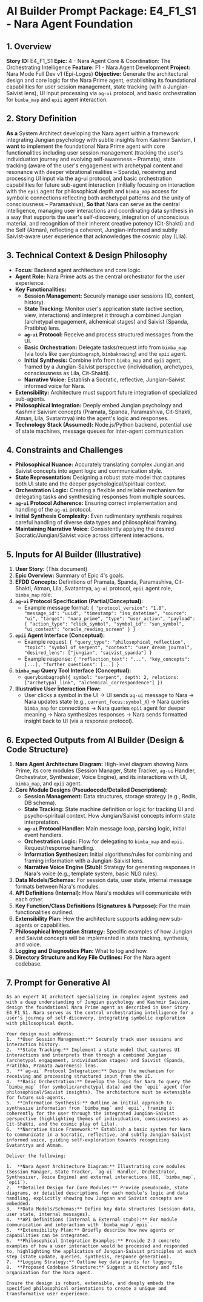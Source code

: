 # AI Builder Prompt Package: E4_F1_S1 - Nara Agent Foundation

## 1. Overview

**Story ID:** E4_F1_S1
**Epic:** 4 - Nara Agent Core & Coordination: The Orchestrating Intelligence
**Feature:** F1 - Nara Agent Development
**Project:** Nara Mode Full Dev v1 (Epi-Logos)
**Objective:** Generate the architectural design and core logic for the Nara Prime agent, establishing its foundational capabilities for user session management, state tracking (with a Jungian-Saivist lens), UI input processing via `ag-ui` protocol, and basic orchestration for `bimba_map` and `epii` agent interaction.

## 2. Story Definition

**As a** System Architect developing the Nara agent within a framework integrating Jungian psychology with subtle insights from Kashmir Saivism,
**I want** to implement the foundational Nara Prime agent with core functionalities including user session management (tracking the user's individuation journey and evolving self-awareness – Pramata), state tracking (aware of the user's engagement with archetypal content and resonance with deeper vibrational realities – Spanda), receiving and processing UI input via the ag-ui protocol, and basic orchestration capabilities for future sub-agent interaction (initially focusing on interaction with the `epii` agent for philosophical depth and `bimba_map` access for symbolic connections reflecting both archetypal patterns and the unity of consciousness – Paramashiva),
**So that** Nara can serve as the central intelligence, managing user interactions and coordinating data synthesis in a way that supports the user's self-discovery, integration of unconscious material, and recognition of their inherent creative potency (Cit-Shakti) and the Self (Atman), reflecting a coherent, Jungian-informed and subtly Saivist-aware user experience that acknowledges the cosmic play (Lila).

## 3. Technical Context & Design Philosophy

*   **Focus:** Backend agent architecture and core logic.
*   **Agent Role:** Nara Prime acts as the central orchestrator for the user experience.
*   **Key Functionalities:**
    *   **Session Management:** Securely manage user sessions (ID, context, history).
    *   **State Tracking:** Monitor user's application state (active section, view, interactions) and interpret it through a combined Jungian (archetypal engagement, alchemical stages) and Saivist (Spanda, Pratibha) lens.
    *   **`ag-ui` Protocol:** Receive and process structured messages from the UI.
    *   **Basic Orchestration:** Delegate tasks/request info from `bimba_map` (via tools like `querybimbagraph`, `bimbaknowing`) and the `epii` agent.
    *   **Initial Synthesis:** Combine info from `bimba_map` and `epii` agent, framed by a Jungian-Saivist perspective (individuation, archetypes, consciousness as Lila, Cit-Shakti).
    *   **Narrative Voice:** Establish a Socratic, reflective, Jungian-Saivist informed voice for Nara.
*   **Extensibility:** Architecture must support future integration of specialized sub-agents.
*   **Philosophical Integration:** Deeply embed Jungian psychology and Kashmir Saivism concepts (Pramata, Spanda, Paramashiva, Cit-Shakti, Atman, Lila, Svatantrya) into the agent's logic and responses.
*   **Technology Stack (Assumed):** Node.js/Python backend, potential use of state machines, message queues for inter-agent communication.

## 4. Constraints and Challenges

*   **Philosophical Nuance:** Accurately translating complex Jungian and Saivist concepts into agent logic and communication style.
*   **State Representation:** Designing a robust state model that captures both UI state and the deeper psychological/spiritual context.
*   **Orchestration Logic:** Creating a flexible and reliable mechanism for delegating tasks and synthesizing responses from multiple sources.
*   **`ag-ui` Protocol Adherence:** Ensuring correct implementation and handling of the `ag-ui` protocol.
*   **Initial Synthesis Complexity:** Even rudimentary synthesis requires careful handling of diverse data types and philosophical framing.
*   **Maintaining Narrative Voice:** Consistently applying the desired Socratic/Jungian/Saivist voice across different interactions.

## 5. Inputs for AI Builder (Illustrative)

1.  **User Story:** (This document)
2.  **Epic Overview:** Summary of Epic 4's goals.
3.  **EFDD Concepts:** Definitions of Pramata, Spanda, Paramashiva, Cit-Shakti, Atman, Lila, Svatantrya, `ag-ui` protocol, `epii` agent role, `bimba_map` role.
4.  **`ag-ui` Protocol Specification (Partial/Conceptual):**
    *   Example message format: `{ "protocol_version": "1.0", "message_id": "uuid", "timestamp": "iso_datetime", "source": "ui", "target": "nara_prime", "type": "user_action", "payload": { "action_type": "click_symbol", "symbol_id": "sun_symbol", "ui_context": "oracle_reading_screen" } }`
5.  **`epii` Agent Interface (Conceptual):**
    *   Example request: `{ "query_type": "philosophical_reflection", "topic": "symbol_of_serpent", "context": "user_dream_journal", "desired_lens": ["jungian", "saivist_spanda"] }`
    *   Example response: `{ "reflection_text": "...", "key_concepts": [...], "further_questions": [...] }`
6.  **`bimba_map` Query Tool Interface (Conceptual):**
    *   `querybimbagraph({ symbol: "serpent", depth: 2, relations: ["archetypal_link", "alchemical_correspondence"] })`
7.  **Illustrative User Interaction Flow:**
    *   User clicks a symbol in the UI -> UI sends `ag-ui` message to Nara -> Nara updates state (e.g., `current_focus:symbol_X`) -> Nara queries `bimba_map` for connections -> Nara queries `epii` agent for deeper meaning -> Nara synthesizes responses -> Nara sends formatted insight back to UI (via a response protocol).

## 6. Expected Outputs from AI Builder (Design & Code Structure)

1.  **Nara Agent Architecture Diagram:** High-level diagram showing Nara Prime, its core modules (Session Manager, State Tracker, `ag-ui` Handler, Orchestrator, Synthesizer, Voice Engine), and its interactions with UI, `bimba_map`, and `epii` agent.
2.  **Core Module Designs (Pseudocode/Detailed Descriptions):**
    *   **Session Management:** Data structures, storage strategy (e.g., Redis, DB schema).
    *   **State Tracking:** State machine definition or logic for tracking UI and psycho-spiritual context. How Jungian/Saivist concepts inform state interpretation.
    *   **`ag-ui` Protocol Handler:** Main message loop, parsing logic, initial event handlers.
    *   **Orchestration Logic:** Flow for delegating to `bimba_map` and `epii`. Request/response handling.
    *   **Information Synthesizer:** Initial algorithms/rules for combining and framing information with a Jungian-Saivist lens.
    *   **Narrative Voice Engine (Stub):** Strategy for generating responses in Nara's voice (e.g., template system, basic NLG rules).
3.  **Data Models/Schemas:** For session data, user state, internal message formats between Nara's modules.
4.  **API Definitions (Internal):** How Nara's modules will communicate with each other.
5.  **Key Function/Class Definitions (Signatures & Purpose):** For the main functionalities outlined.
6.  **Extensibility Plan:** How the architecture supports adding new sub-agents or capabilities.
7.  **Philosophical Integration Strategy:** Specific examples of how Jungian and Saivist concepts will be implemented in state tracking, synthesis, and voice.
8.  **Logging and Diagnostics Plan:** What to log and how.
9.  **Directory Structure and Key File Outlines:** For the Nara agent codebase.

## 7. Prompt for Generative AI

```
As an expert AI architect specializing in complex agent systems and with a deep understanding of Jungian psychology and Kashmir Saivism, design the foundational Nara Prime agent as described in User Story E4_F1_S1. Nara serves as the central orchestrating intelligence for a user's journey of self-discovery, integrating symbolic exploration with philosophical depth.

Your design must address:
1.  **User Session Management:** Securely track user sessions and interaction history.
2.  **State Tracking:** Implement a state model that captures UI interactions and interprets them through a combined Jungian (archetypal engagement, individuation stages) and Saivist (Spanda, Pratibha, Pramata awareness) lens.
3.  **`ag-ui` Protocol Integration:** Design the mechanism for receiving and processing structured input from the UI.
4.  **Basic Orchestration:** Develop the logic for Nara to query the `bimba_map` (for symbolic/archetypal data) and the `epii` agent (for philosophical/Saivist insights). The architecture must be extensible for future sub-agents.
5.  **Information Synthesis:** Outline an initial approach to synthesize information from `bimba_map` and `epii`, framing it coherently for the user through the integrated Jungian-Saivist perspective (highlighting themes of individuation, consciousness as Cit-Shakti, and the cosmic play of Lila).
6.  **Narrative Voice Framework:** Establish a basic system for Nara to communicate in a Socratic, reflective, and subtly Jungian-Saivist informed voice, guiding self-exploration towards recognizing Svatantrya and Atman.

Deliver the following:

1.  **Nara Agent Architecture Diagram:** Illustrating core modules (Session Manager, State Tracker, `ag-ui` Handler, Orchestrator, Synthesizer, Voice Engine) and external interactions (UI, `bimba_map`, `epii`).
2.  **Detailed Design for Core Modules:** Provide pseudocode, state diagrams, or detailed descriptions for each module's logic and data handling, explicitly showing how Jungian and Saivist concepts are embedded.
3.  **Data Models/Schemas:** Define key data structures (session data, user state, internal messages).
4.  **API Definitions (Internal & External stubs):** For module communication and interaction with `bimba_map`/`epii`.
5.  **Extensibility Plan:** Briefly describe how new agents or capabilities can be integrated.
6.  **Philosophical Integration Examples:** Provide 2-3 concrete examples of how a user interaction would be processed and responded to, highlighting the application of Jungian-Saivist principles at each step (state update, queries, synthesis, response generation).
7.  **Logging Strategy:** Outline key data points for logging.
8.  **Proposed Codebase Structure:** Suggest a directory and file organization for the Nara agent.

Ensure the design is robust, extensible, and deeply embeds the specified philosophical orientations to create a unique and transformative user experience.
```